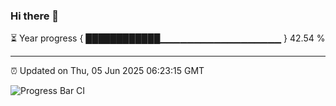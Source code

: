 ### Hi there 👋

⏳ Year progress { ████████████▁▁▁▁▁▁▁▁▁▁▁▁▁▁▁▁▁▁ } 42.54 %

---

⏰ Updated on Thu, 05 Jun 2025 06:23:15 GMT

![Progress Bar CI](https://github.com/liununu/liununu/workflows/Progress%20Bar%20CI/badge.svg)
